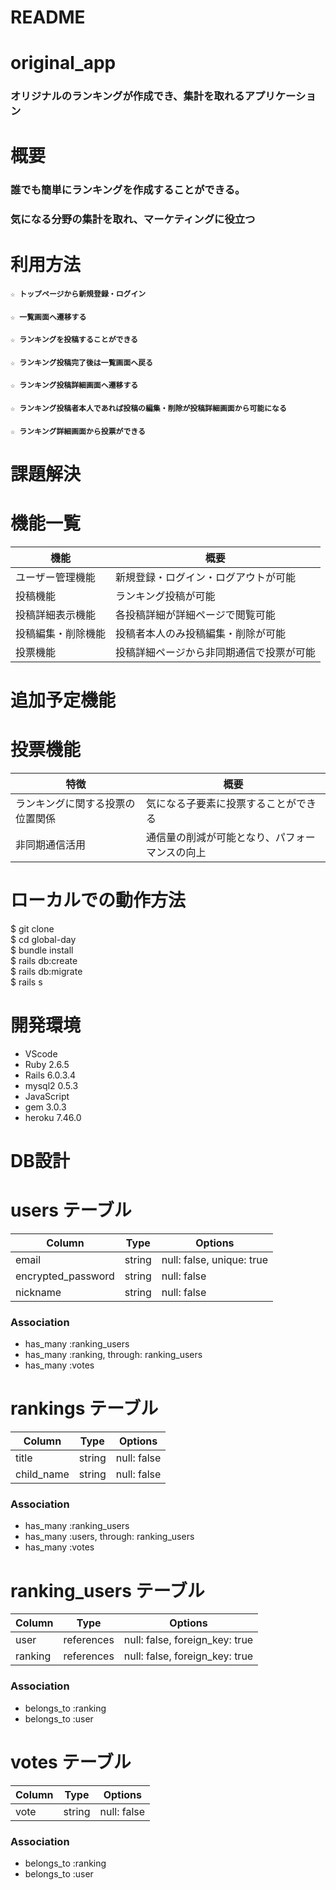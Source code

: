 # README

#  original_app
### オリジナルのランキングが作成でき、集計を取れるアプリケーション

# 概要
### 誰でも簡単にランキングを作成することができる。
### 気になる分野の集計を取れ、マーケティングに役立つ

# 利用方法
#### `☆ トップページから新規登録・ログイン`
#### `☆ 一覧画面へ遷移する`
#### `☆ ランキングを投稿することができる`
#### `☆ ランキング投稿完了後は一覧画面へ戻る`
#### `☆ ランキング投稿詳細画面へ遷移する`
#### `☆ ランキング投稿者本人であれば投稿の編集・削除が投稿詳細画面から可能になる`
#### `☆ ランキング詳細画面から投票ができる`

# 課題解決

# 機能一覧
| 機能           | 概要             |
| -------------- | -----------------|
| ユーザー管理機能　| 新規登録・ログイン・ログアウトが可能  |
| 投稿機能 | ランキング投稿が可能 |
| 投稿詳細表示機能 | 各投稿詳細が詳細ページで閲覧可能 |
| 投稿編集・削除機能 | 投稿者本人のみ投稿編集・削除が可能 |
| 投票機能 | 投稿詳細ページから非同期通信で投票が可能|

# 追加予定機能

# 投票機能
| 特徴            | 概要             |
| -------------- | ---------------- |
| ランキングに関する投票の位置関係 | 気になる子要素に投票することができる　|
| 非同期通信活用 | 通信量の削減が可能となり、パフォーマンスの向上 |
 
# ローカルでの動作方法
$ git clone 
</br>
$ cd global-day
</br>
$ bundle install
</br>
$ rails db:create
</br>
$ rails db:migrate
</br>
$ rails s
</br>

# 開発環境
- VScode
- Ruby 2.6.5
- Rails 6.0.3.4
- mysql2 0.5.3
- JavaScript
- gem 3.0.3
- heroku 7.46.0

# DB設計

# users テーブル
| Column              | Type     | Options                   |
| ------------------- | -------- | ------------------------- |
| email               | string   | null: false, unique: true |
| encrypted_password  | string   | null: false               |
| nickname            | string   | null: false               |

### Association
- has_many :ranking_users
- has_many :ranking, through: ranking_users
- has_many :votes


# rankings テーブル
| Column     | Type          | Options     |
| ---------- | ------------- | ----------- |
| title      | string        | null: false |
| child_name | string        | null: false |

### Association
- has_many :ranking_users
- has_many :users, through: ranking_users
- has_many :votes


# ranking_users テーブル
| Column      | Type       | Options                        |
| ----------- | ---------- | ------------------------------ |
| user        | references | null: false, foreign_key: true |
| ranking     | references | null: false, foreign_key: true |

### Association
- belongs_to :ranking
- belongs_to :user


# votes テーブル
| Column     | Type          | Options     |
| ---------- | ------------- | ----------- |
| vote       | string        | null: false |

### Association
- belongs_to :ranking
- belongs_to :user
